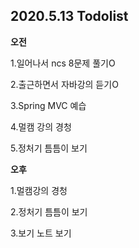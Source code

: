 ## 2020.5.13 Todolist



**오전**

1.일어나서 ncs 8문제 풀기O

2.출근하면서 자바강의 듣기O

3.Spring MVC 예습

4.멀캠 강의 경청

5.정처기 틈틈이 보기



**오후**

1.멀캠강의 경청

2.정처기 틈틈이 보기

3.보기 노트 보기

